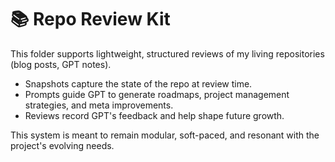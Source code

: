 # 📚 Repo Review Kit

This folder supports lightweight, structured reviews of my living repositories (blog posts, GPT notes).

- Snapshots capture the state of the repo at review time.
- Prompts guide GPT to generate roadmaps, project management strategies, and meta improvements.
- Reviews record GPT's feedback and help shape future growth.

This system is meant to remain modular, soft-paced, and resonant with the project's evolving needs.

